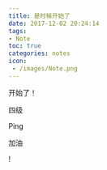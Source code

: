 ```yaml
---
title: 是时候开始了
date: 2017-12-02 20:24:14
tags:
- Note
toc: true
categories: notes
icon:
 - /images/Note.png
---
```

开始了！
<!-- more -->
四级

Ping

加油

!
